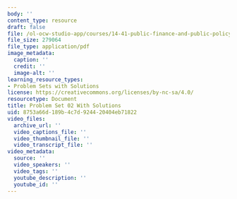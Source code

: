 ```yaml
---
body: ''
content_type: resource
draft: false
file: /ol-ocw-studio-app/courses/14-41-public-finance-and-public-policy-fall-2024/mit14_41_f24_pset2_withsolutions.pdf
file_size: 279064
file_type: application/pdf
image_metadata:
  caption: ''
  credit: ''
  image-alt: ''
learning_resource_types:
- Problem Sets with Solutions
license: https://creativecommons.org/licenses/by-nc-sa/4.0/
resourcetype: Document
title: Problem Set 02 With Solutions
uid: 8753a66d-189b-4c7d-9244-20404eb71822
video_files:
  archive_url: ''
  video_captions_file: ''
  video_thumbnail_file: ''
  video_transcript_file: ''
video_metadata:
  source: ''
  video_speakers: ''
  video_tags: ''
  youtube_description: ''
  youtube_id: ''
---
```


